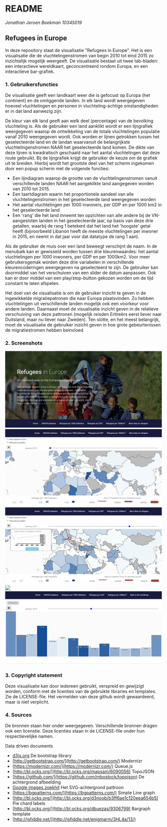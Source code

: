 # README
*Jonathan Jeroen Beekman*
*10345019*

## Refugees in Europe
In deze repository staat de visualisatie "Refugees in Europe". Het is een visualisatie die de vluchtelingenstromen van begin 2010 tot eind 2015 zo inzichtelijk mogelijk weergeeft. De visualisatie bestaat uit twee tab-bladen: een interactieve wereldkaart, geconcentreerd rondom Europa, en een interactieve bar-grafiek.

### 1. Gebruikersfuncties

De visualisatie geeft een landkaart weer die is gefocust op Europa (het continent) en de omliggende landen. In elk land wordt weergegeven hoeveel vluchtelingen en personen in vluchteling-achtige omstandigheden er in dat land aanwezig zijn.

De kleur van elk land geeft aan welk deel (percentage) van de bevolking vluchteling is. Als de gebruiker een land aanklikt wordt er een lijngrafiek weergegeven waarop de ontwikkeling van de totale vluchtelingen populatie vanaf 2010 weergegeven wordt. Ook worden er lijnen getrokken tussen het geselecteerde land en de landan waarvanuit de belangrijkste vluchtelingenstromen NAAR het geselecteerde land komen. De dikte van deze lijnen is kwadratisch geschaald naar het aantal vluchtelingen dat deze route gebruikt. Bij de lijngrafiek krijgt de gebruiker de keuze om de grafiek uit te breiden. Hierbij wordt het grootste deel van het scherm ingekomen door een popup scherm met de volgende functies:
* Een lijndiagram waarop de grootte van de vluchtelingenstromen vanuit verschillende landen NAAR het aangeklikte land aangegeven worden van 2010 tot 2015.
* Een taartdiagram waarin het proportionele aandeel van alle vluchtelingenstromen in het geselecteerde land weergegeven worden
* Het aantal vluchtelingen per 1000 inwoners, per GDP en per 1000 km2 in het geselecteerde land
* Een 'rang' die het land inneemt ten opzichten van alle andere bij de VN-aangesloten landen in het geselecteerde jaar, op basis van deze drie getallen, waarbij de rang 1 betekent dat het land het 'hoogste' getal heeft (bijvoorbeeld Libanon heeft de meeste vluchtelingen per inwoner in 2015, en neemt in dat jaar voor dat datatype de rang 1 aan).

Als de gebruiker de muis over een land beweegt verschijnt de naam. In de menubalk kan er gewisseld worden tussen drie kleurenwaardes: het aantal vluchtelingen per 1000 inwoners, per GDP en per 1000km2. Voor meer gebruikersgemak worden deze drie variabelen in verschillende kleurencoderingen weergegeven na geselecteerd te zijn. De gebruiker kan doormiddel van het verschuiven van een slider de datum aanpassen. Ook kan er door middel van een play/stop-button gekozen worden om de tijd constant te laten afspelen.

Het doel van de visualisatie is om de gebruiker inzicht te geven in de ingewikkelde migratiepatronen die naar Europa plaatsvinden. Zo hebben vluchtelingen uit verschillende landen mogelijk ook een voorkeur voor andere landen. Daarnaast moet de visualisatie inzicht geven in de relatieve verschuiving van deze pattronen (mogelijk reisden Eritreërs eerst liever naar Duitsland, maar nu liever naar Zweden). Ten slotte, en het meest belangrijk, moet de visualisatie de gebruiker inzicht geven in hoe grote gebeurtenissen de migratiestromen hebben beinvloed.

### 2. Screenshots

![](doc/scr1.JPG)
![](doc/scr2.JPG)
![](doc/scr3.JPG)
![](doc/scr4.JGP)
![](doc/scr5.JPG)

### 3. Copyright statement
Deze visualisatie kan door iedereen gebruikt, verspreid en gewijzigt worden, conform met de licenties van de gebruikte libraries en templates. Zie de LICENSE-file. Het vermelden van deze github wordt gewaardeerd, maar is niet verplicht.

### 4. Sources
De bronnen staan hier onder weergegeven. Verschillende bronnen dragen ook een licenstie. Deze licenties staan in de LICENSE-file onder hun respectievelijke namen.

Data driven documents
* [d3js.org](http://www.d3js.org/)
De bootstrap library
* [http://getbootstrap.com/](http://getbootstrap.com/)
Modernizr
* [https://modernizr.com/](https://modernizr.com/)
Queue.js
* [http://bl.ocks.org/](http://bl.ocks.org/mapsam/6090056)
TopoJSON
* [https://github.com/](https://github.com/mbostock/topojson)
De achtergrond afbeelding
* [Google images zoekhit](http://images.nrc.nl/ApZVbD7S3uNrB8voAZfh0bwJ70g=/1280x/s3/static.nrc.nl/wp-content/uploads/2015/09/vluchtelingen3-2048x1490.jpeg)
Het SVG-achtergrond pattroon
* [https://bgpatterns.com/](https://bgpatterns.com/)
Simple Line graph
* [http://bl.ocks.org/](http://bl.ocks.org/d3noob/b3ff6ae1c120eea654b5)
Pie chard labels
* [http://bl.ocks.org/](http://bl.ocks.org/dbuezas/9306799)
Bargraph template 
* [http://jsfiddle.net/](http://jsfiddle.net/enigmarm/3HL4a/13/)

